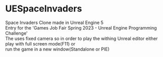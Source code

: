 # UESpaceInvaders
Space Invaders Clone made in Unreal Engine 5
<br>Entry for the 'Games Job Fair Spring 2023 - Unreal Engine Programming Challenge'
<br> The uses fixed camera so in order to play the withing Unreal editor either play with full screen mode(F11) or <br> run the game in a new window(Standalone or PIE)
